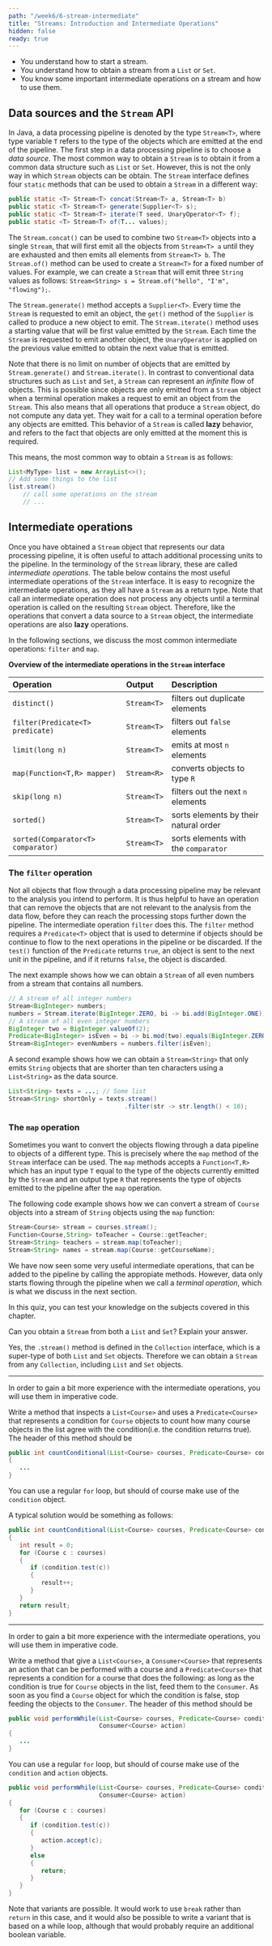 ```yaml
---
path: "/week6/6-stream-intermediate"
title: "Streams: Introduction and Intermediate Operations"
hidden: false
ready: true
---
```


<text-box variant='learningObjectives' name='Learning Objectives'>

 - You understand how to start a stream.
 - You understand how to obtain a stream from a `List` or `Set`.
 - You know some important intermediate operations on a stream and how to use them.

</text-box>

## Data sources and the `Stream` API
In Java, a data processing pipeline is denoted by the type `Stream<T>`, where type variable `T` refers to the type of the objects which are emitted at the end of the pipeline. The first step in a data processing pipeline is to choose a *data source*. The most common way to obtain a `Stream` is to obtain it from a common data structure such as `List` or `Set`. However, this is not the only way in which `Stream` objects can be obtain. The `Stream` interface defines four `static` methods that can be used to obtain a `Stream` in a different way:

```java
public static <T> Stream<T> concat(Stream<T> a, Stream<T> b)
public static <T> Stream<T> generate(Supplier<T> s);
public static <T> Stream<T> iterate(T seed, UnaryOperator<T> f);
public static <T> Stream<T> of(T... values);
```

The `Stream.concat()` can be used to combine two `Stream<T>` objects into a single `Stream`, that will first emit all the objects from `Stream<T> a` until they are exhausted and then emits all elements from `Stream<T> b`. The `Stream.of()` method can be used to create a `Stream<T>` for a fixed number of values. For example, we can create a `Stream` that will emit three `String` values as follows: `Stream<String> s = Stream.of("hello", "I'm", "flowing");`.

The `Stream.generate()` method accepts a `Supplier<T>`. Every time the `Stream` is requested to emit an object, the `get()` method of the `Supplier` is called to produce a new object to emit. The `Stream.iterate()` method uses a starting value that will be first value emitted by the `Stream`. Each time the `Stream` is requested to emit another object, the `UnaryOperator` is applied on the previous value emitted to obtain the next value that is emitted.

Note that there is no limit on number of objects that are emitted by `Stream.generate()` and `Stream.iterate()`. In contrast to conventional data structures such as `List` and `Set`, a `Stream` can represent an *infinite* flow of objects. This is possible since objects are only emitted from a `Stream` object when a terminal operation makes a request to emit an object from the `Stream`. This also means that all operations that produce a `Stream` object, do not compute any data yet. They wait for a call to a terminal operation before any objects are emitted. This behavior of a `Stream` is called **lazy** behavior, and refers to the fact that objects are only emitted at the moment this is required.

This means, the most common way to obtain a `Stream` is as follows:

```java
List<MyType> list = new ArrayList<>();
// Add some things to the list
list.stream()
    // call some operations on the stream
    // ...
```

## Intermediate operations
Once you have obtained a `Stream` object that represents our data processing pipeline, it is often useful to attach additional processing units to the pipeline. In the terminology of the `Stream` library, these are called *intermediate operations*. The table below contains the most useful intermediate operations of the `Stream` interface. It is easy to recognize the intermediate operations, as they all have a `Stream` as a return type. Note that call an intermediate operation does not process any objects until a terminal operation is called on the resulting `Stream` object. Therefore, like the operations that convert a data source to a `Stream` object, the intermediate operations are also **lazy** operations.

In the following sections, we discuss the most common intermediate operations: `filter` and `map`.

**Overview of the intermediate operations in the `Stream` interface**

| Operation                          | Output      | Description                           |
|:-----------------------------------|:------------|:--------------------------------------|
| `distinct()`                       | `Stream<T>` | filters out duplicate elements        |
| `filter(Predicate<T> predicate)`   | `Stream<T>` | filters out `false` elements          |
| `limit(long n)`                    | `Stream<T>` | emits at most `n` elements            |
| `map(Function<T,R> mapper)`        | `Stream<R>` | converts objects to type `R`          |
| `skip(long n)`                     | `Stream<T>` | filters out the next `n` elements     |
| `sorted()`                         | `Stream<T>` | sorts elements by their natural order |
| `sorted(Comparator<T> comparator)` | `Stream<T>` | sorts elements with the `comparator`  |

### The `filter` operation
Not all objects that flow through a data processing pipeline may be relevant to the analysis you intend to perform. It is thus helpful to have an operation that can remove the objects that are not relevant to the analysis from the data flow, before they can reach the processing stops further down the pipeline. The intermediate operation `filter` does this.
The `filter` method requires a `Predicate<T>` object that is used to determine if objects should be continue to flow to the next operations in the pipeline or be discarded. If the `test()` function of the `Predicate` returns `true`, an object is sent to the next unit in the pipeline, and if it returns `false`, the object is discarded.

The next example shows how we can obtain a `Stream` of all even numbers from a stream that contains all numbers.

```java
// A stream of all integer numbers
Stream<BigInteger> numbers;
numbers = Stream.iterate(BigInteger.ZERO, bi -> bi.add(BigInteger.ONE));
// A stream of all even integer numbers
BigInteger two = BigInteger.valueOf(2);
Predicate<BigInteger> isEven = bi -> bi.mod(two).equals(BigInteger.ZERO);
Stream<BigInteger> evenNumbers = numbers.filter(isEven);
```

A second example shows how we can obtain a `Stream<String>` that only emits `String` objects that are shorter than ten characters using a `List<String>` as the data source.
```java
List<String> texts = ...; // Some list
Stream<String> shortOnly = texts.stream()
                                .filter(str -> str.length() < 10);
```

### The `map` operation
Sometimes you want to convert the objects flowing through a data pipeline to objects of a different type. This is precisely where the `map` method of the `Stream` interface can be used. The `map` methods accepts a `Function<T,R>` which has an input type `T` equal to the type of the objects currently emitted by the `Stream` and an output type `R` that represents the type of objects emitted to the pipeline after the `map` operation.

The following code example shows how we can convert a stream of `Course` objects into a stream of `String` objects using the `map` function:

```java
Stream<Course> stream = courses.stream();
Function<Course,String> toTeacher = Course::getTeacher;
Stream<String> teachers = stream.map(toTeacher);
Stream<String> names = stream.map(Course::getCourseName);
```

We have now seen some very useful intermediate operations, that can be added to the pipeline by calling the appropiate methods.
However, data only starts flowing through the pipeline when we call a *terminal operation*, which is what we discuss in the
next section.

<Exercise title="Test your knowledge">

In this quiz, you can test your knowledge on the subjects covered in this chapter.

Can you obtain a `Stream` from both a `List` and `Set`? Explain your answer.

<Solution>

Yes, the `.stream()` method is defined in the `Collection` interface, which is a super-type of both `List` and `Set` objects.
Therefore we can obtain a `Stream` from any `Collection`, including `List` and `Set` objects.

</Solution>

---

In order to gain a bit more experience with the intermediate operations, you will use them in imperative code.

Write a method that inspects a `List<Course>` and uses a `Predicate<Course>` that
represents a condition for `Course` objects to count how many course objects
in the list agree with the condition(i.e. the condition returns true). The header
of this method should be

```java
public int countConditional(List<Course> courses, Predicate<Course> condition)
{
   ...
}
```

You can use a regular `for` loop, but should of course make use of the `condition` object.

<Solution>

A typical solution would be something as follows:

```java
public int countConditional(List<Course> courses, Predicate<Course> condition)
{
   int result = 0;
   for (Course c : courses)
   {
      if (condition.test(c))
	  {
	     result++;
	  }
   }
   return result;
}
```

</Solution>

---

In order to gain a bit more experience with the intermediate operations, you will use them in imperative code.

Write a method that give a `List<Course>`, a `Consumer<Course>` that represents an
action that can be performed with a course and a `Predicate<Course>` that represents a
condition for a course that does the following:
as long as the condition is true for `Course` objects in the list, feed them to the
`Consumer`. As soon as you find a `Course` object for which the condition is false,
stop feeding the objects to the `Consumer`. The header of this method should be
```java
public void performWhile(List<Course> courses, Predicate<Course> condition,
                         Consumer<Course> action)
{
   ...
}
```

You can use a regular `for` loop, but should of course make use of the `condition` and `action` objects.

<Solution>

```java
public void performWhile(List<Course> courses, Predicate<Course> condition,
                         Consumer<Course> action)
{
   for (Course c : courses)
   {
      if (condition.test(c))
	  {
	     action.accept(c);
	  }
	  else
	  {
	     return;
	  }
   }
}
```

Note that variants are possible. It would work to use `break` rather than `return` in this
case, and it would also be possible to write a variant that is based on a while loop, although that
would probably require an additional boolean variable.

</Solution>

</Exercise>

